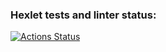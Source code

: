 ### Hexlet tests and linter status:
[![Actions Status](https://github.com/KseniaFedoseeva/qa-engineer-project-84/actions/workflows/hexlet-check.yml/badge.svg)](https://github.com/KseniaFedoseeva/qa-engineer-project-84/actions)
